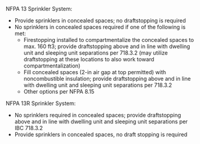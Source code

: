 
NFPA 13 Sprinkler System:

-   Provide sprinklers in concealed spaces; no draftstopping is required
-   No sprinklers in concealed spaces required if one of the following is met:
    -   Firestopping installed to compartmentalize the concealed spaces to max. 160 ft3; provide draftstopping above and in line with dwelling unit and sleeping unit separations per 718.3.2 (may utilize draftstopping at these locations to also work toward compartmentalization)
    -   Fill concealed spaces (2-in air gap at top permitted) with noncombustible insulation; provide draftstopping above and in line with dwelling unit and sleeping unit separations per 718.3.2
    -   Other options per NFPA 8.15

NFPA 13R Sprinkler System:

-   No sprinklers required in concealed spaces; provide draftstopping above and in line with dwelling unit and sleeping unit separations per IBC 718.3.2
-   Provide sprinklers in concealed spaces, no draft stopping is required
<!--stackedit_data:
eyJoaXN0b3J5IjpbNjQ0NTkxMzkzXX0=
-->